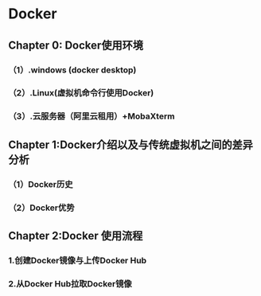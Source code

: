 # Docker
## Chapter 0: Docker使用环境
### （1）.windows (docker desktop)
### （2）.Linux(虚拟机命令行使用Docker)
### （3）.云服务器（阿里云租用）+MobaXterm
## Chapter 1:Docker介绍以及与传统虚拟机之间的差异分析
### （1）Docker历史
### （2）Docker优势
## Chapter 2:Docker 使用流程
### 1.创建Docker镜像与上传Docker Hub
### 2.从Docker Hub拉取Docker镜像
